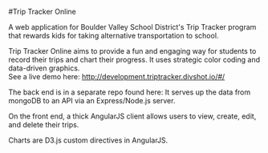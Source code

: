#Trip Tracker Online

A web application for Boulder Valley School District's Trip Tracker program that rewards kids for taking alternative transportation to school.

Trip Tracker Online aims to provide a fun and engaging way for students to record their trips and chart their progress. It uses strategic color coding and data-driven graphics.  
See a live demo here: http://development.triptracker.divshot.io/#/

The back end is in a separate repo found here: It serves up the data from mongoDB to an API via an Express/Node.js server. 

On the front end, a thick AngularJS client allows users to view, create, edit, and delete their trips.

Charts are D3.js custom directives in AngularJS. 

